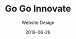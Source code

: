 ---
title: Go Go Innovate
subtitle: Website Design
layout: default
modal-id: 9
date: 2016-06-29
img: innovate-tablet.jpg
thumbnail: innovate-tablet-thumbnail.jpg
alt: Bricolage Website
project-date: 2016
client: gogoinnovate
client-url: http://www.gogoinnovate.com
category: Website Design
description: Site developed using Jekyll.

---